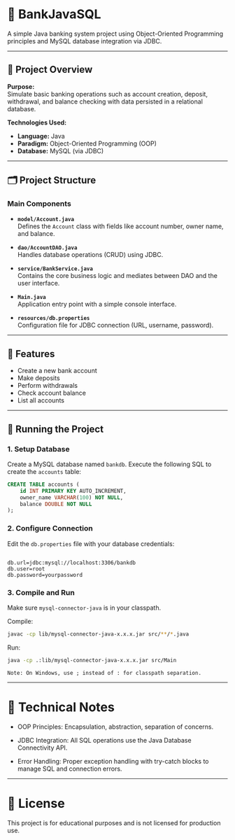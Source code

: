 # 🏦 BankJavaSQL

A simple Java banking system project using Object-Oriented Programming principles and MySQL database integration via JDBC.

---

## 🧩 Project Overview

**Purpose:**  
Simulate basic banking operations such as account creation, deposit, withdrawal, and balance checking with data persisted in a relational database.

**Technologies Used:**
- **Language:** Java  
- **Paradigm:** Object-Oriented Programming (OOP)  
- **Database:** MySQL (via JDBC)  

---

## 🗂️ Project Structure


### Main Components

- **`model/Account.java`**  
  Defines the `Account` class with fields like account number, owner name, and balance.

- **`dao/AccountDAO.java`**  
  Handles database operations (CRUD) using JDBC.

- **`service/BankService.java`**  
  Contains the core business logic and mediates between DAO and the user interface.

- **`Main.java`**  
  Application entry point with a simple console interface.

- **`resources/db.properties`**  
  Configuration file for JDBC connection (URL, username, password).

---

## 🔧 Features

- Create a new bank account
- Make deposits
- Perform withdrawals
- Check account balance
- List all accounts

---

## 🧪 Running the Project

### 1. Setup Database

Create a MySQL database named `bankdb`.
Execute the following SQL to create the `accounts` table:

```sql
CREATE TABLE accounts (
    id INT PRIMARY KEY AUTO_INCREMENT,
    owner_name VARCHAR(100) NOT NULL,
    balance DOUBLE NOT NULL
);
```
### 2. Configure Connection

Edit the `db.properties` file with your database credentials:

```properties 

db.url=jdbc:mysql://localhost:3306/bankdb
db.user=root
db.password=yourpassword
```

### 3. Compile and Run

Make sure `mysql-connector-java` is in your classpath.

Compile:

```bash
javac -cp lib/mysql-connector-java-x.x.x.jar src/**/*.java
````
Run:

```bash
java -cp .:lib/mysql-connector-java-x.x.x.jar src/Main
```
```Note: On Windows, use ; instead of : for classpath separation.```

---

# 📌 Technical Notes
- OOP Principles: Encapsulation, abstraction, separation of concerns.

- JDBC Integration: All SQL operations use the Java Database Connectivity API.

- Error Handling: Proper exception handling with try-catch blocks to manage SQL and connection errors.

---

# 📎 License
This project is for educational purposes and is not licensed for production use.






